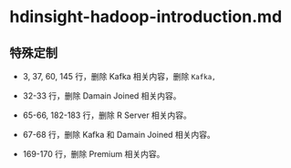 # hdinsight-hadoop-introduction.md

## 特殊定制

* 3, 37, 60, 145 行，删除 Kafka 相关内容，删除 `Kafka,`

* 32-33 行，删除 Damain Joined 相关内容。

* 65-66, 182-183 行，删除 R Server 相关内容。

* 67-68 行，删除 Kafka 和 Damain Joined 相关内容。

* 169-170 行，删除 Premium 相关内容。